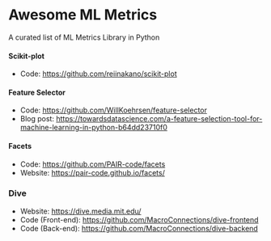# Awesome ML Metrics
A curated list of ML Metrics Library in Python

#### Scikit-plot
* Code: https://github.com/reiinakano/scikit-plot

#### Feature Selector
* Code: https://github.com/WillKoehrsen/feature-selector
* Blog post: https://towardsdatascience.com/a-feature-selection-tool-for-machine-learning-in-python-b64dd23710f0

#### Facets
* Code: https://github.com/PAIR-code/facets
* Website: https://pair-code.github.io/facets/

### Dive
* Website: https://dive.media.mit.edu/
* Code (Front-end): https://github.com/MacroConnections/dive-frontend
* Code (Back-end): https://github.com/MacroConnections/dive-backend
